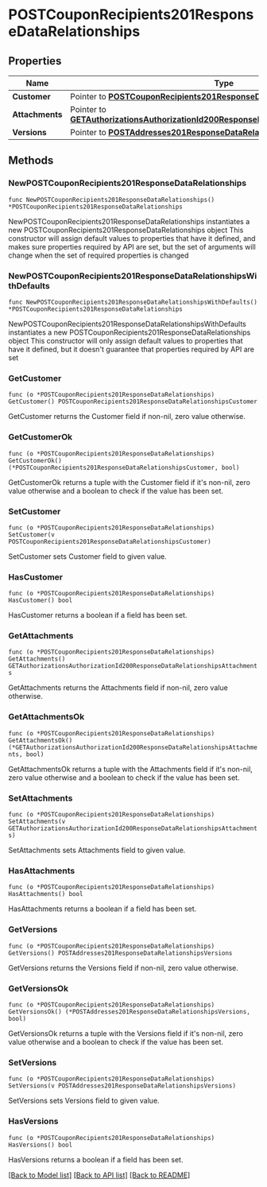 # POSTCouponRecipients201ResponseDataRelationships

## Properties

Name | Type | Description | Notes
------------ | ------------- | ------------- | -------------
**Customer** | Pointer to [**POSTCouponRecipients201ResponseDataRelationshipsCustomer**](POSTCouponRecipients201ResponseDataRelationshipsCustomer.md) |  | [optional] 
**Attachments** | Pointer to [**GETAuthorizationsAuthorizationId200ResponseDataRelationshipsAttachments**](GETAuthorizationsAuthorizationId200ResponseDataRelationshipsAttachments.md) |  | [optional] 
**Versions** | Pointer to [**POSTAddresses201ResponseDataRelationshipsVersions**](POSTAddresses201ResponseDataRelationshipsVersions.md) |  | [optional] 

## Methods

### NewPOSTCouponRecipients201ResponseDataRelationships

`func NewPOSTCouponRecipients201ResponseDataRelationships() *POSTCouponRecipients201ResponseDataRelationships`

NewPOSTCouponRecipients201ResponseDataRelationships instantiates a new POSTCouponRecipients201ResponseDataRelationships object
This constructor will assign default values to properties that have it defined,
and makes sure properties required by API are set, but the set of arguments
will change when the set of required properties is changed

### NewPOSTCouponRecipients201ResponseDataRelationshipsWithDefaults

`func NewPOSTCouponRecipients201ResponseDataRelationshipsWithDefaults() *POSTCouponRecipients201ResponseDataRelationships`

NewPOSTCouponRecipients201ResponseDataRelationshipsWithDefaults instantiates a new POSTCouponRecipients201ResponseDataRelationships object
This constructor will only assign default values to properties that have it defined,
but it doesn't guarantee that properties required by API are set

### GetCustomer

`func (o *POSTCouponRecipients201ResponseDataRelationships) GetCustomer() POSTCouponRecipients201ResponseDataRelationshipsCustomer`

GetCustomer returns the Customer field if non-nil, zero value otherwise.

### GetCustomerOk

`func (o *POSTCouponRecipients201ResponseDataRelationships) GetCustomerOk() (*POSTCouponRecipients201ResponseDataRelationshipsCustomer, bool)`

GetCustomerOk returns a tuple with the Customer field if it's non-nil, zero value otherwise
and a boolean to check if the value has been set.

### SetCustomer

`func (o *POSTCouponRecipients201ResponseDataRelationships) SetCustomer(v POSTCouponRecipients201ResponseDataRelationshipsCustomer)`

SetCustomer sets Customer field to given value.

### HasCustomer

`func (o *POSTCouponRecipients201ResponseDataRelationships) HasCustomer() bool`

HasCustomer returns a boolean if a field has been set.

### GetAttachments

`func (o *POSTCouponRecipients201ResponseDataRelationships) GetAttachments() GETAuthorizationsAuthorizationId200ResponseDataRelationshipsAttachments`

GetAttachments returns the Attachments field if non-nil, zero value otherwise.

### GetAttachmentsOk

`func (o *POSTCouponRecipients201ResponseDataRelationships) GetAttachmentsOk() (*GETAuthorizationsAuthorizationId200ResponseDataRelationshipsAttachments, bool)`

GetAttachmentsOk returns a tuple with the Attachments field if it's non-nil, zero value otherwise
and a boolean to check if the value has been set.

### SetAttachments

`func (o *POSTCouponRecipients201ResponseDataRelationships) SetAttachments(v GETAuthorizationsAuthorizationId200ResponseDataRelationshipsAttachments)`

SetAttachments sets Attachments field to given value.

### HasAttachments

`func (o *POSTCouponRecipients201ResponseDataRelationships) HasAttachments() bool`

HasAttachments returns a boolean if a field has been set.

### GetVersions

`func (o *POSTCouponRecipients201ResponseDataRelationships) GetVersions() POSTAddresses201ResponseDataRelationshipsVersions`

GetVersions returns the Versions field if non-nil, zero value otherwise.

### GetVersionsOk

`func (o *POSTCouponRecipients201ResponseDataRelationships) GetVersionsOk() (*POSTAddresses201ResponseDataRelationshipsVersions, bool)`

GetVersionsOk returns a tuple with the Versions field if it's non-nil, zero value otherwise
and a boolean to check if the value has been set.

### SetVersions

`func (o *POSTCouponRecipients201ResponseDataRelationships) SetVersions(v POSTAddresses201ResponseDataRelationshipsVersions)`

SetVersions sets Versions field to given value.

### HasVersions

`func (o *POSTCouponRecipients201ResponseDataRelationships) HasVersions() bool`

HasVersions returns a boolean if a field has been set.


[[Back to Model list]](../README.md#documentation-for-models) [[Back to API list]](../README.md#documentation-for-api-endpoints) [[Back to README]](../README.md)


